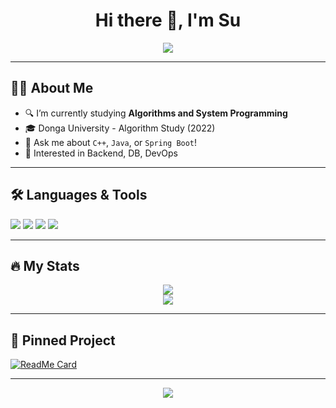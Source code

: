 

<!--
**Su1226/Su1226** is a ✨ _special_ ✨ repository because its `README.md` (this file) appears on your GitHub profile.

Here are some ideas to get you started:

- 🔭 I’m currently working on ...
- 🌱 I’m currently learning ...
- 👯 I’m looking to collaborate on ...
- 🤔 I’m looking for help with ...
- 💬 Ask me about ...
- 📫 How to reach me: ...
- 😄 Pronouns: ...
- ⚡ Fun fact: ...
-->

<h1 align="center">Hi there 👋, I'm Su</h1>

<p align="center">
  <img src="https://capsule-render.vercel.app/api?type=waving&color=ffcc00&height=200&section=header&text=Welcome%20to%20my%20GitHub!&fontSize=40&fontColor=000000"/>
</p>

---

## 🧑‍💻 About Me

- 🔍 I’m currently studying **Algorithms and System Programming**
- 🎓 Donga University - Algorithm Study (2022)
- 💬 Ask me about `C++`, `Java`, or `Spring Boot`!
- 🧠 Interested in Backend, DB, DevOps

---

## 🛠️ Languages & Tools

<p>
  <img src="https://img.shields.io/badge/C++-00599C?style=flat&logo=c%2b%2b&logoColor=white"/>
  <img src="https://img.shields.io/badge/Java-007396?style=flat&logo=java&logoColor=white"/>
  <img src="https://img.shields.io/badge/SpringBoot-6DB33F?style=flat&logo=springboot&logoColor=white"/>
  <img src="https://img.shields.io/badge/GitHub-181717?style=flat&logo=github&logoColor=white"/>
</p>

---

## 🔥 My Stats

<p align="center">
  <img src="https://github-readme-stats.vercel.app/api?username=Su1226&show_icons=true&theme=radical"/>
  <br/>
  <img src="https://github-readme-stats.vercel.app/api/top-langs/?username=Su1226&layout=compact&theme=radical"/>
</p>

---

## 📌 Pinned Project

[![ReadMe Card](https://github-readme-stats.vercel.app/api/pin/?username=Su1226&repo=Algorithm&theme=gruvbox)](https://github.com/Su1226/Algorithm)

---

<p align="center">
  <img src="[https://capsule-render.vercel.app/api?type=waving&color=ffcc00&height=150&section=footer](https://chatgpt.com/s/m_682d93185cd48191b4441e2999252c6c)"/>
</p>
